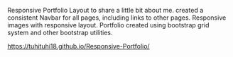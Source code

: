 Responsive Portfolio Layout to share a little bit about me.
created a consistent Navbar for all pages, including links to other pages.
Responsive images with responsive layout.
Portfolio created using bootstrap grid system and other bootstrap utilities.

https://tuhituhi18.github.io/Responsive-Portfolio/
